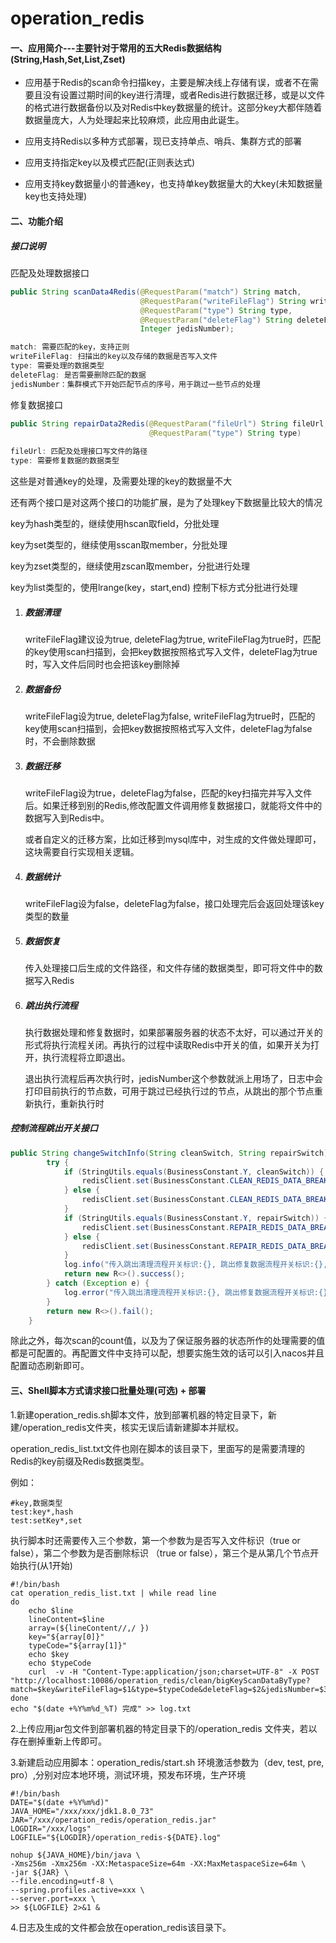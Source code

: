 # operation_redis

#### 一、应用简介---主要针对于常用的五大Redis数据结构(String,Hash,Set,List,Zset)

- 应用基于Redis的scan命令扫描key，主要是解决线上存储有误，或者不在需要且没有设置过期时间的key进行清理，或者Redis进行数据迁移，或是以文件的格式进行数据备份以及对Redis中key数据量的统计。这部分key大都伴随着数据量庞大，人为处理起来比较麻烦，此应用由此诞生。

- 应用支持Redis以多种方式部署，现已支持单点、哨兵、集群方式的部署
- 应用支持指定key以及模式匹配(正则表达式)
- 应用支持key数据量小的普通key，也支持单key数据量大的大key(未知数据量key也支持处理)

#### 二、功能介绍

##### 接口说明

匹配及处理数据接口

```java
public String scanData4Redis(@RequestParam("match") String match,
                             @RequestParam("writeFileFlag") String writeFileFlag, 
                             @RequestParam("type") String type, 
                             @RequestParam("deleteFlag") String deleteFlag, 
                             Integer jedisNumber);

match: 需要匹配的key，支持正则
writeFileFlag: 扫描出的key以及存储的数据是否写入文件
type: 需要处理的数据类型
deleteFlag: 是否需要删除匹配的数据
jedisNumber：集群模式下开始匹配节点的序号，用于跳过一些节点的处理
```

修复数据接口

```java
public String repairData2Redis(@RequestParam("fileUrl") String fileUrl,
                               @RequestParam("type") String type)
    
fileUrl: 匹配及处理接口写文件的路径
type: 需要修复数据的数据类型
```

这些是对普通key的处理，及需要处理的key的数据量不大

还有两个接口是对这两个接口的功能扩展，是为了处理key下数据量比较大的情况

key为hash类型的，继续使用hscan取field，分批处理

key为set类型的，继续使用sscan取member，分批处理

key为zset类型的，继续使用zscan取member，分批进行处理

key为list类型的，使用lrange(key，start,end) 控制下标方式分批进行处理

1. ##### 数据清理

   writeFileFlag建议设为true, deleteFlag为true, writeFileFlag为true时，匹配的key使用scan扫描到，会把key数据按照格式写入文件，deleteFlag为true时，写入文件后同时也会把该key删除掉

2. ##### 数据备份

   writeFileFlag设为true, deleteFlag为false, writeFileFlag为true时，匹配的key使用scan扫描到，会把key数据按照格式写入文件，deleteFlag为false时，不会删除数据

3. ##### 数据迁移

   writeFileFlag设为true，deleteFlag为false，匹配的key扫描完并写入文件后。如果迁移到别的Redis,修改配置文件调用修复数据接口，就能将文件中的数据写入到Redis中。

   或者自定义的迁移方案，比如迁移到mysql库中，对生成的文件做处理即可，这块需要自行实现相关逻辑。

4. ##### 数据统计

   writeFileFlag设为false，deleteFlag为false，接口处理完后会返回处理该key类型的数量

5. ##### 数据恢复

   传入处理接口后生成的文件路径，和文件存储的数据类型，即可将文件中的数据写入Redis

6. ##### 跳出执行流程

   执行数据处理和修复数据时，如果部署服务器的状态不太好，可以通过开关的形式将执行流程关闭。再执行的过程中读取Redis中开关的值，如果开关为打开，执行流程将立即退出。

   退出执行流程后再次执行时，jedisNumber这个参数就派上用场了，日志中会打印目前执行的节点数，可用于跳过已经执行过的节点，从跳出的那个节点重新执行，重新执行时

##### 		控制流程跳出开关接口

```java
public String changeSwitchInfo(String cleanSwitch, String repairSwitch) {
        try {
            if (StringUtils.equals(BusinessConstant.Y, cleanSwitch)) {
                redisClient.set(BusinessConstant.CLEAN_REDIS_DATA_BREAK_SWITCH, BusinessConstant.Y);
            } else {
                redisClient.set(BusinessConstant.CLEAN_REDIS_DATA_BREAK_SWITCH, BusinessConstant.N);
            }
            if (StringUtils.equals(BusinessConstant.Y, repairSwitch)) {
                redisClient.set(BusinessConstant.REPAIR_REDIS_DATA_BREAK_SWITCH, BusinessConstant.Y);
            } else {
                redisClient.set(BusinessConstant.REPAIR_REDIS_DATA_BREAK_SWITCH, BusinessConstant.N);
            }
            log.info("传入跳出清理流程开关标识:{}, 跳出修复数据流程开关标识:{},changeSwitchInfo", cleanSwitch, repairSwitch);
            return new R<>().success();
        } catch (Exception e) {
            log.error("传入跳出清理流程开关标识:{}, 跳出修复数据流程开关标识:{},changeSwitchInfo", cleanSwitch, repairSwitch, e);
        }
        return new R<>().fail();
    }
```

除此之外，每次scan的count值，以及为了保证服务器的状态所作的处理需要的值都是可配置的。再配置文件中支持可以配，想要实施生效的话可以引入nacos并且配置动态刷新即可。



#### 三、**Shell脚本方式请求接口批量处理(可选) + 部署**

1.新建operation_redis.sh脚本文件，放到部署机器的特定目录下，新建/operation_redis文件夹，核实无误后请新建脚本并赋权。

operation_redis_list.txt文件也刚在脚本的该目录下，里面写的是需要清理的Redis的key前缀及Redis数据类型。

例如：

```shell
#key,数据类型
test:key*,hash
test:setKey*,set
```

执行脚本时还需要传入三个参数，第一个参数为是否写入文件标识（true or false），第二个参数为是否删除标识 （true or false），第三个是从第几个节点开始执行(从1开始)

```shell
#!/bin/bash
cat operation_redis_list.txt | while read line
do
    echo $line
    lineContent=$line
    array=(${lineContent//,/ })
    key="${array[0]}"
    typeCode="${array[1]}"
    echo $key
    echo $typeCode  
    curl  -v -H "Content-Type:application/json;charset=UTF-8" -X POST "http://localhost:10086/operation_redis/clean/bigKeyScanDataByType?match=$key&writeFileFlag=$1&type=$typeCode&deleteFlag=$2&jedisNumber=$3"
done
echo "$(date +%Y%m%d_%T) 完成" >> log.txt
```

2.上传应用jar包文件到部署机器的特定目录下的/operation_redis 文件夹，若以存在删掉重新上传即可。

3.新建启动应用脚本：operation_redis/start.sh 环境激活参数为（dev, test, pre, pro）,分别对应本地环境，测试环境，预发布环境，生产环境

```shell
#!/bin/bash
DATE="$(date +%Y%m%d)"
JAVA_HOME="/xxx/xxx/jdk1.8.0_73"
JAR="/xxx/operation_redis/operation_redis.jar"
LOGDIR="/xxx/logs"
LOGFILE="${LOGDIR}/operation_redis-${DATE}.log"

nohup ${JAVA_HOME}/bin/java \
-Xms256m -Xmx256m -XX:MetaspaceSize=64m -XX:MaxMetaspaceSize=64m \
-jar ${JAR} \
--file.encoding=utf-8 \
--spring.profiles.active=xxx \
--server.port=xxx \
>> ${LOGFILE} 2>&1 &
```

4.日志及生成的文件都会放在operation_redis该目录下。

